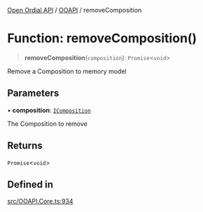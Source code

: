 [Open Ordial API](../../README.md) / [OOAPI](../README.md) / removeComposition

# Function: removeComposition()

> **removeComposition**(`composition`): `Promise`\<`void`\>

Remove a Composition to memory model

## Parameters

• **composition**: [`IComposition`](../interfaces/IComposition.md)

The Composition to remove

## Returns

`Promise`\<`void`\>

## Defined in

[src/OOAPI.Core.ts:934](https://github.com/open-ordinal/open-ordinal-api/blob/e5d3b68402ab6ae1542219b48b6d5e3ee2104984/src/OOAPI.Core.ts#L934)
